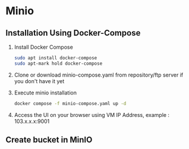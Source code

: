 # Minio

## Installation Using Docker-Compose

1. Install Docker Compose

    ```bash
    sudo apt install docker-compose
    sudo apt-mark hold docker-compose
    ```

2. Clone or download minio-compose.yaml from repository/ftp server if you don't have it yet

3. Execute minio installation

    ```bash
    docker compose -f minio-compose.yaml up -d
    ```

4. Access the UI on your browser using VM IP Address, example : 103.x.x.x:9001

## Create bucket in MinIO
